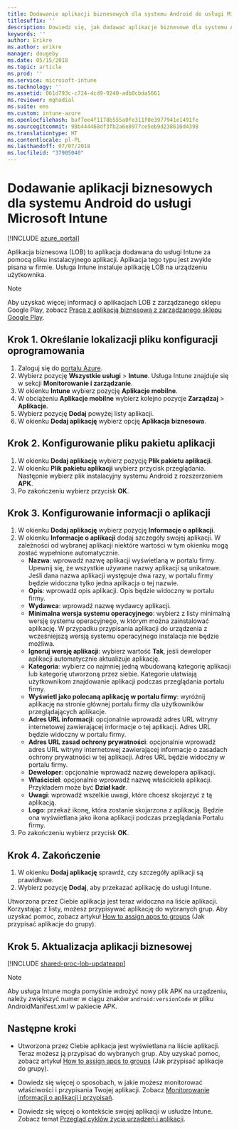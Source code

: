 ```yaml
---
title: Dodawanie aplikacji biznesowych dla systemu Android do usługi Microsoft Intune
titlesuffix: ''
description: Dowiedz się, jak dodawać aplikacje biznesowe dla systemu Android do usługi Microsoft Intune.
keywords: ''
author: Erikre
ms.author: erikre
manager: dougeby
ms.date: 05/15/2018
ms.topic: article
ms.prod: ''
ms.service: microsoft-intune
ms.technology: ''
ms.assetid: 061d793c-c724-4cd9-9240-adb0cbda5661
ms.reviewer: mghadial
ms.suite: ems
ms.custom: intune-azure
ms.openlocfilehash: baf7ee4f1178b555a0fe311f0e3977941e1491fe
ms.sourcegitcommit: 98b444468df3fb2a6e8977ce5eb9d238610d4398
ms.translationtype: HT
ms.contentlocale: pl-PL
ms.lasthandoff: 07/07/2018
ms.locfileid: "37905040"
---
```

# <a name="add-an-android-line-of-business-app-to-microsoft-intune"></a>Dodawanie aplikacji biznesowych dla systemu Android do usługi Microsoft Intune

[!INCLUDE [azure_portal](./includes/azure_portal.md)]

Aplikacja biznesowa (LOB) to aplikacja dodawana do usługi Intune za pomocą pliku instalacyjnego aplikacji. Aplikacja tego typu jest zwykle pisana w firmie. Usługa Intune instaluje aplikację LOB na urządzeniu użytkownika. 

> [!Note]
> Aby uzyskać więcej informacji o aplikacjach LOB z zarządzanego sklepu Google Play, zobacz [Praca z aplikacją biznesową z zarządzanego sklepu Google Play](apps-add-android-for-work.md?#working-with-a-line-of-business-app-from-the-managed-google-play-store). 

## <a name="step-1-specify-the-software-setup-file"></a>Krok 1. Określanie lokalizacji pliku konfiguracji oprogramowania

1. Zaloguj się do [portalu Azure](https://portal.azure.com).
2. Wybierz pozycję **Wszystkie usługi** > **Intune**. Usługa Intune znajduje się w sekcji **Monitorowanie i zarządzanie**.
3. W okienku **Intune** wybierz pozycję **Aplikacje mobilne**.
4. W obciążeniu **Aplikacje mobilne** wybierz kolejno pozycje **Zarządzaj** > **Aplikacje**.
5. Wybierz pozycję **Dodaj** powyżej listy aplikacji.
6. W okienku **Dodaj aplikację** wybierz opcję **Aplikacja biznesowa**.

## <a name="step-2-configure-the-app-package-file"></a>Krok 2. Konfigurowanie pliku pakietu aplikacji

1. W okienku **Dodaj aplikację** wybierz pozycję **Plik pakietu aplikacji**.
2. W okienku **Plik pakietu aplikacji** wybierz przycisk przeglądania. Następnie wybierz plik instalacyjny systemu Android z rozszerzeniem **APK**.
3. Po zakończeniu wybierz przycisk **OK**.


## <a name="step-3-configure-app-information"></a>Krok 3. Konfigurowanie informacji o aplikacji

1. W okienku **Dodaj aplikację** wybierz pozycję **Informacje o aplikacji**.
2. W okienku **Informacje o aplikacji** dodaj szczegóły swojej aplikacji. W zależności od wybranej aplikacji niektóre wartości w tym okienku mogą zostać wypełnione automatycznie.
    - **Nazwa**: wprowadź nazwę aplikacji wyświetlaną w portalu firmy. Upewnij się, że wszystkie używane nazwy aplikacji są unikatowe. Jeśli dana nazwa aplikacji występuje dwa razy, w portalu firmy będzie widoczna tylko jedna aplikacja o tej nazwie.
    - **Opis**: wprowadź opis aplikacji. Opis będzie widoczny w portalu firmy.
    - **Wydawca**: wprowadź nazwę wydawcy aplikacji.
    - **Minimalna wersja systemu operacyjnego**: wybierz z listy minimalną wersję systemu operacyjnego, w którym można zainstalować aplikację. W przypadku przypisania aplikacji do urządzenia z wcześniejszą wersją systemu operacyjnego instalacja nie będzie możliwa.
    - **Ignoruj wersję aplikacji**: wybierz wartość **Tak**, jeśli deweloper aplikacji automatycznie aktualizuje aplikację.
    - **Kategoria**: wybierz co najmniej jedną wbudowaną kategorię aplikacji lub kategorię utworzoną przez siebie. Kategorie ułatwiają użytkownikom znajdowanie aplikacji podczas przeglądania portalu firmy.
    - **Wyświetl jako polecaną aplikację w portalu firmy**: wyróżnij aplikację na stronie głównej portalu firmy dla użytkowników przeglądających aplikacje.
    - **Adres URL informacji**: opcjonalnie wprowadź adres URL witryny internetowej zawierającej informacje o tej aplikacji. Adres URL będzie widoczny w portalu firmy.
    - **Adres URL zasad ochrony prywatności**: opcjonalnie wprowadź adres URL witryny internetowej zawierającej informacje o zasadach ochrony prywatności w tej aplikacji. Adres URL będzie widoczny w portalu firmy.
    - **Deweloper**: opcjonalnie wprowadź nazwę dewelopera aplikacji.
    - **Właściciel**: opcjonalnie wprowadź nazwę właściciela aplikacji. Przykładem może być **Dział kadr**.
    - **Uwagi**: wprowadź wszelkie uwagi, które chcesz skojarzyć z tą aplikacją.
    - **Logo**: przekaż ikonę, która zostanie skojarzona z aplikacją. Będzie ona wyświetlana jako ikona aplikacji podczas przeglądania Portalu firmy.
3. Po zakończeniu wybierz przycisk **OK**.

## <a name="step-4-finish-up"></a>Krok 4. Zakończenie

1. W okienku **Dodaj aplikację** sprawdź, czy szczegóły aplikacji są prawidłowe.
2. Wybierz pozycję **Dodaj**, aby przekazać aplikację do usługi Intune.

Utworzona przez Ciebie aplikacja jest teraz widoczna na liście aplikacji. Korzystając z listy, możesz przypisywać aplikację do wybranych grup. Aby uzyskać pomoc, zobacz artykuł [How to assign apps to groups](apps-deploy.md) (Jak przypisać aplikacje do grupy).

## <a name="step-5-update-a-line-of-business-app"></a>Krok 5. Aktualizacja aplikacji biznesowej

[!INCLUDE [shared-proc-lob-updateapp](./includes/shared-proc-lob-updateapp.md)]

> [!Note]
> Aby usługa Intune mogła pomyślnie wdrożyć nowy plik APK na urządzeniu, należy zwiększyć numer w ciągu znaków `android:versionCode` w pliku AndroidManifest.xml w pakiecie APK.

## <a name="next-steps"></a>Następne kroki

- Utworzona przez Ciebie aplikacja jest wyświetlana na liście aplikacji. Teraz możesz ją przypisać do wybranych grup. Aby uzyskać pomoc, zobacz artykuł [How to assign apps to groups](apps-deploy.md) (Jak przypisać aplikacje do grupy).

- Dowiedz się więcej o sposobach, w jakie możesz monitorować właściwości i przypisania Twojej aplikacji. Zobacz [Monitorowanie informacji o aplikacji i przypisań](apps-monitor.md).

- Dowiedz się więcej o kontekście swojej aplikacji w usłudze Intune. Zobacz temat [Przegląd cyklów życia urządzeń i aplikacji](introduction-device-app-lifecycles.md).
